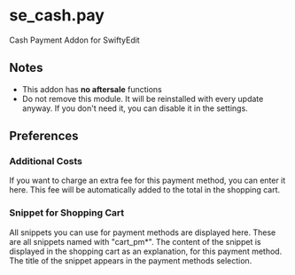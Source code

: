 # se_cash.pay

Cash Payment Addon for SwiftyEdit

## Notes

* This addon has **no aftersale** functions
* Do not remove this module. It will be reinstalled with every update anyway. If you don't need it, you can disable it in the settings.

## Preferences

### Additional Costs

If you want to charge an extra fee for this payment method, you can enter it here. 
This fee will be automatically added to the total in the shopping cart.

### Snippet for Shopping Cart

All snippets you can use for payment methods are displayed here. These are all snippets named with "cart_pm*".
The content of the snippet is displayed in the shopping cart as an explanation, for this payment method. 
The title of the snippet appears in the payment methods selection.